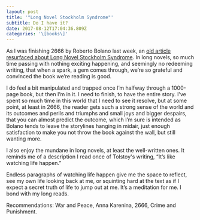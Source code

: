 ```yaml
---
layout: post
title: '"Long Novel Stockholm Syndrome"'
subtitle: Do I have it?
date: 2017-08-12T17:04:36.809Z
categories: '\[books\]'
---
```

As I was finishing 2666 by Roberto Bolano last week, an [old article resurfaced about Long Novel Stockholm Syndrome](http://www.themillions.com/2011/05/the-stockholm-syndrome-theory-of-long-novels.html). In long novels, so much time passing with nothing exciting happening, and seemingly no redeeming writing, that when a spark, a gem comes through, we’re so grateful and convinced the book we’re reading is good. 

I do feel a bit manipulated and trapped once I’m halfway through a 1000-page book, but then I’m in it. I need to finish, to have the entire story. I’ve spent so much time in this world that I need to see it resolve, but at some point, at least in 2666, the reader gets such a strong sense of the world and its outcomes and perils and triumphs and small joys and bigger despairs, that you can almost predict the outcome, which I’m sure is intended as Bolano tends to leave the storylines hanging in midair, just enough satisfaction to make you not throw the book against the wall, but still wanting more. 

I also enjoy the mundane in long novels, at least the well-written ones. It reminds me of a description I read once of Tolstoy's writing, “It’s like watching life happen.” 

Endless paragraphs of watching life happen give me the space to reflect, see my own life looking back at me, or squinting hard at the text as if I expect a secret truth of life to jump out at me. It’s a meditation for me. I bond with my long reads. 

Recommendations: War and Peace, Anna Karenina, 2666, Crime and Punishment.
